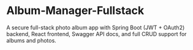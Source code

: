 # Album-Manager-Fullstack
A secure full-stack photo album app with Spring Boot (JWT + OAuth2) backend, React frontend, Swagger API docs, and full CRUD support for albums and photos.
